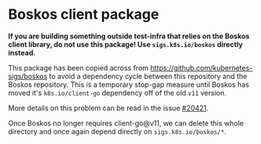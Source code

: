 # Boskos client package

**If you are building something outside test-infra that relies on the Boskos client library, do not use this package! Use `sigs.k8s.io/boskos` directly instead.**

This package has been copied across from https://github.com/kubernetes-sigs/boskos to avoid a dependency cycle between this repository and the Boskos repository.
This is a temporary stop-gap measure until Boskos has moved it's `k8s.io/client-go` dependency off of the old `v11` version.

More details on this problem can be read in the issue [#20421](https://github.com/kubernetes/test-infra/issues/20421).

Once Boskos no longer requires client-go@v11, we can delete this whole directory and once again depend directly on `sigs.k8s.io/boskos/*`.
